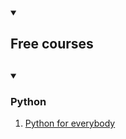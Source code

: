 <details open>
  <summary><h2>Free courses<h2></summary>
<details open>
    <summary><h3>Python</h3></summary>
  <ol>
    <li><a href="https://www.py4e.com/" target="blank">Python for everybody</a></li>
  </ol>
</details>

